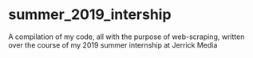 # summer_2019_intership
A compilation of my code, all with the purpose of web-scraping, written over the course of my 2019 summer internship at Jerrick Media
